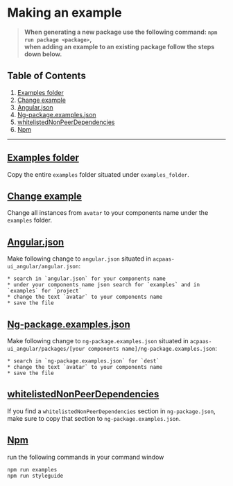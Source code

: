 # Making an example

> **When generating a new package use the following command: `npm run package <package>`,**<br />
> **when adding an example to an existing package follow the steps down below.**

## Table of Contents

1. [Examples folder](#examples)
2. [Change example](#change)
3. [Angular.json](#angularjson)
4. [Ng-package.examples.json](#ngpackageexamplejson)
5. [whitelistedNonPeerDependencies](#whitelistedNonPeerDependencies)
6. [Npm](#npm)

---

## [Examples folder](#examples)

Copy the entire `examples` folder situated under `examples_folder`.

## [Change example](#change)

Change all instances from `avatar` to your components name under the `examples` folder.

## [Angular.json](#angularjson)

Make following change to `angular.json` situated in `acpaas-ui_angular/angular.json`:

```
* search in `angular.json` for your components name
* under your components name json search for `examples` and in `examples` for `project`
* change the text `avatar` to your components name
* save the file
```

## [Ng-package.examples.json](#ngpackageexamplejson)

Make following change to `ng-package.examples.json` situated in `acpaas-ui_angular/packages/[your components name]/ng-package.examples.json`:

```
* search in `ng-package.examples.json` for `dest`
* change the text `avatar` to your components name
* save the file
```

## [whitelistedNonPeerDependencies](#whitelistedNonPeerDependencies)

If you find a `whitelistedNonPeerDependencies` section in `ng-package.json`, make sure to copy that section to `ng-package.examples.json`.

## [Npm](#npm)

run the following commands in your command window

```
npm run examples
npm run styleguide
```

